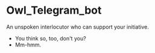 # Owl_Telegram_bot
An unspoken interlocutor who can support your initiative. 
- You think so, too, don't you? 
- Mm-hmm.
